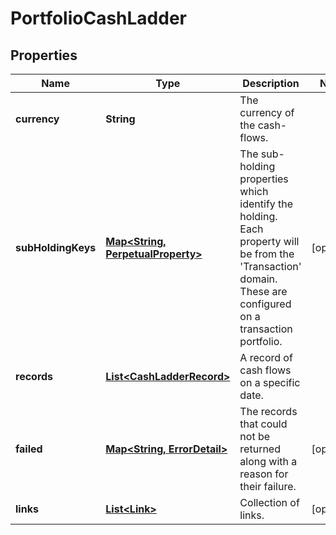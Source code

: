 

# PortfolioCashLadder


## Properties

Name | Type | Description | Notes
------------ | ------------- | ------------- | -------------
**currency** | **String** | The currency of the cash-flows. | 
**subHoldingKeys** | [**Map&lt;String, PerpetualProperty&gt;**](PerpetualProperty.md) | The sub-holding properties which identify the holding. Each property will be from the &#39;Transaction&#39; domain. These are configured on a transaction portfolio. |  [optional]
**records** | [**List&lt;CashLadderRecord&gt;**](CashLadderRecord.md) | A record of cash flows on a specific date. | 
**failed** | [**Map&lt;String, ErrorDetail&gt;**](ErrorDetail.md) | The records that could not be returned along with a reason for their failure. |  [optional]
**links** | [**List&lt;Link&gt;**](Link.md) | Collection of links. |  [optional]



